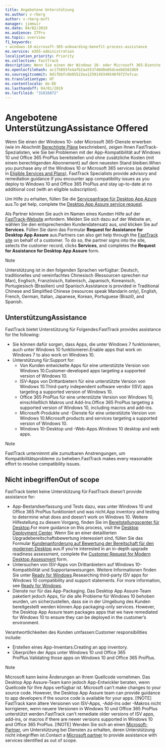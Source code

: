 ```yaml
---
title: Angebotene Unterstützung
ms.author: v-rberg
author: v-rberg-msft
manager: jimmuir
ms.date: 04/02/2019
ms.audience: ITPro
ms.topic: overview
f1_keywords:
- windows-10-microsoft-365-onboarding-benefit-process-assistance
ms.service: m365-administration
localization_priority: Priority
ms.collection: FastTrack
description: Wenn Sie einen der Windows 10- oder Microsoft 365-Dienste erwerben, zeigen Ihnen FastTrack-Spezialisten, wie Sie auf Windows 10 und Office 365 ProPlus bereitstellen und ohne zusätzliche Kosten (mit einem berechtigenden Abonnement) auf dem neuesten Stand bleiben.
ms.openlocfilehash: ac175893fe4afb2aa553740d0e85dceeb6582d69
ms.sourcegitcommit: 8d1fbbfc6b05522ea1259149349548f072fefcac
ms.translationtype: HT
ms.contentlocale: de-DE
ms.lasthandoff: 04/01/2019
ms.locfileid: "31016872"
---
```

# <a name="assistance-offered"></a><span data-ttu-id="ebbcc-103">Angebotene Unterstützung</span><span class="sxs-lookup"><span data-stu-id="ebbcc-103">Assistance Offered</span></span>  

<span data-ttu-id="ebbcc-104">Wenn Sie einen der Windows 10- oder Microsoft 365-Dienste erwerben (wie im Abschnitt [Berechtigte Pläne](M365-eligible-services-and-plans.md) beschrieben), zeigen Ihnen FastTrack-Spezialisten, wie Sie bei Problemen mit der App-Kompatibilität auf Windows 10 und Office 365 ProPlus bereitstellen und ohne zusätzliche Kosten (mit einem berechtigenden Abonnement) auf dem neuesten Stand bleiben.</span><span class="sxs-lookup"><span data-stu-id="ebbcc-104">When you purchase any of the Windows 10 or Microsoft 365 services (as detailed in [Eligible Services and Plans](M365-eligible-services-and-plans.md)), FastTrack Specialists provide advisory and remediation guidance if you encounter app compatibility issues as you deploy to Windows 10 and Office 365 ProPlus and stay up-to-date at no additional cost (with an eligible subscription).</span></span>

<span data-ttu-id="ebbcc-105">Um Hilfe zu erhalten, füllen Sie die [Serviceanfrage für Desktop App Azure](https://go.microsoft.com/fwlink/?linkid=2022721) aus.</span><span class="sxs-lookup"><span data-stu-id="ebbcc-105">To get help, complete the [Desktop App Assure service request](https://go.microsoft.com/fwlink/?linkid=2022721).</span></span>

<span data-ttu-id="ebbcc-p101">Als Partner können Sie auch im Namen eines Kunden Hilfe auf der [FastTrack-Website](https://go.microsoft.com/fwlink/?linkid=780698) anfordern. Melden Sie sich dazu auf der Website an, wählen Sie den entsprechenden Kundendatensatz aus, und klicken Sie auf **Services**. Füllen Sie dann das Formular **Request for Assistance for Desktop App Assure** aus.</span><span class="sxs-lookup"><span data-stu-id="ebbcc-p101">Partners can also get help through the [FastTrack site](https://go.microsoft.com/fwlink/?linkid=780698) on behalf of a customer. To do so, the partner signs into the site, selects the customer record, clicks **Services**, and completes the **Request for Assistance for Desktop App Assure** form.</span></span>

> [!NOTE]
> <span data-ttu-id="ebbcc-108">Unterstützung ist in den folgenden Sprachen verfügbar: Deutsch, traditionelles und vereinfachtes Chinesisch (Ressourcen sprechen nur Man), Englisch, Französisch, Italienisch, Japanisch, Koreanisch, Portugiesisch (Brasilien) und Spanisch.</span><span class="sxs-lookup"><span data-stu-id="ebbcc-108">Assistance is provided in Traditional Chinese and Simplified Chinese (resources speak Mandarin only), English, French, German, Italian, Japanese, Korean, Portuguese (Brazil), and Spanish.</span></span> 

## <a name="assistance"></a><span data-ttu-id="ebbcc-109">Unterstützung</span><span class="sxs-lookup"><span data-stu-id="ebbcc-109">Assistance</span></span>

<span data-ttu-id="ebbcc-110">FastTrack bietet Unterstützung für Folgendes:</span><span class="sxs-lookup"><span data-stu-id="ebbcc-110">FastTrack provides assistance for the following:</span></span>
- <span data-ttu-id="ebbcc-111">Sie können dafür sorgen, dass Apps, die unter Windows 7 funktionieren, auch unter Windows 10 funktionieren.</span><span class="sxs-lookup"><span data-stu-id="ebbcc-111">Enable apps that work on Windows 7 to also work on Windows 10.</span></span>
- <span data-ttu-id="ebbcc-112">Unterstützung für:</span><span class="sxs-lookup"><span data-stu-id="ebbcc-112">Support for:</span></span>
    - <span data-ttu-id="ebbcc-113">Von Kunden entwickelte Apps für eine unterstützte Version von Windows 10.</span><span class="sxs-lookup"><span data-stu-id="ebbcc-113">Customer-developed apps targeting a supported version of Windows 10.</span></span>
    - <span data-ttu-id="ebbcc-114">ISV-Apps von Drittanbietern für eine unterstützte Version von Windows 10.</span><span class="sxs-lookup"><span data-stu-id="ebbcc-114">Third-party independent software vendor (ISV) apps targeting a supported version of Windows 10.</span></span>
    - <span data-ttu-id="ebbcc-115">Office 365 ProPlus für eine unterstützte Version von Windows 10, einschließlich Makros und Add-Ins.</span><span class="sxs-lookup"><span data-stu-id="ebbcc-115">Office 365 ProPlus targeting a supported version of Windows 10, including macros and add-ins.</span></span>
    - <span data-ttu-id="ebbcc-116">Microsoft-Produkte und -Dienste für eine unterstützte Version von Windows 10.</span><span class="sxs-lookup"><span data-stu-id="ebbcc-116">Microsoft products and services targeting a supported version of Windows 10.</span></span>
    - <span data-ttu-id="ebbcc-117">Windows 10-Desktop und -Web-Apps.</span><span class="sxs-lookup"><span data-stu-id="ebbcc-117">Windows 10 desktop and web apps.</span></span>
> [!NOTE]
> <span data-ttu-id="ebbcc-118">FastTrack unternimmt alle zumutbaren Anstrengungen, um Kompatibilitätsprobleme zu beheben.</span><span class="sxs-lookup"><span data-stu-id="ebbcc-118">FastTrack makes every reasonable effort to resolve compatibility issues.</span></span> 

## <a name="out-of-scope"></a><span data-ttu-id="ebbcc-119">Nicht inbegriffen</span><span class="sxs-lookup"><span data-stu-id="ebbcc-119">Out of scope</span></span>

<span data-ttu-id="ebbcc-120">FastTrack bietet keine Unterstützung für:</span><span class="sxs-lookup"><span data-stu-id="ebbcc-120">FastTrack doesn’t provide assistance for:</span></span>
- <span data-ttu-id="ebbcc-121">App-Bestandserfassung und Tests dazu, was unter Windows 10 und Office 365 ProPlus funktioniert und was nicht.</span><span class="sxs-lookup"><span data-stu-id="ebbcc-121">App inventory and testing to determine what does and doesn’t work on Windows 10.</span></span> <span data-ttu-id="ebbcc-122">Weitere Hilfestellung zu diesem Vorgang, finden Sie im [Bereitstellungscenter für Desktop](https://go.microsoft.com/fwlink/?linkid=2080140).</span><span class="sxs-lookup"><span data-stu-id="ebbcc-122">For more guidance on this process, visit the [Desktop Deployment Center](https://go.microsoft.com/fwlink/?linkid=2080140).</span></span> <span data-ttu-id="ebbcc-123">Wenn Sie an einer detaillierten Upgradebereitschaftsbewertung interessiert sind, füllen Sie das Formular [Kundenanforderung auf Bewertung der Bereitschaft für den modernen Desktop](https://go.microsoft.com/fwlink/?linkid=2053818) aus.</span><span class="sxs-lookup"><span data-stu-id="ebbcc-123">If you’re interested in an in-depth upgrade readiness assessment, complete the [Customer Request for Modern Desktop Assessment](https://go.microsoft.com/fwlink/?linkid=2053818) form.</span></span>
- <span data-ttu-id="ebbcc-p103">Untersuchen von ISV-Apps von Drittanbietern auf Windows 10-Kompatibilität und Supportanweisungen. Weitere Informationen finden Sie unter [Ready for Windows](https://go.microsoft.com/fwlink/?linkid=2054580).</span><span class="sxs-lookup"><span data-stu-id="ebbcc-p103">Researching third-party ISV apps for Windows 10 compatibility and support statements. For more information, see [Ready for Windows](https://go.microsoft.com/fwlink/?linkid=2054580).</span></span>
- <span data-ttu-id="ebbcc-p104">Dienste nur für das App-Packaging. Das Desktop App Assure-Team paketiert jedoch Apps, für die alle Probleme für Windows 10 behoben wurden, um sicherzustellen, dass sie in der Umgebung des Kunden bereitgestellt werden können.</span><span class="sxs-lookup"><span data-stu-id="ebbcc-p104">App packaging-only services. However, the Desktop App Assure team packages apps that we have remediated for Windows 10 to ensure they can be deployed in the customer’s environment.</span></span>

<span data-ttu-id="ebbcc-128">Verantwortlichkeiten des Kunden umfassen:</span><span class="sxs-lookup"><span data-stu-id="ebbcc-128">Customer responsibilities include:</span></span>
- <span data-ttu-id="ebbcc-129">Erstellen eines App-Inventars.</span><span class="sxs-lookup"><span data-stu-id="ebbcc-129">Creating an app inventory.</span></span>
- <span data-ttu-id="ebbcc-130">Überprüfen der Apps unter Windows 10 und Office 365 ProPlus.</span><span class="sxs-lookup"><span data-stu-id="ebbcc-130">Validating those apps on Windows 10 and Office 365 ProPlus.</span></span>
> [!NOTE]
> <span data-ttu-id="ebbcc-p105">Microsoft kann keine Änderungen an Ihrem Quellcode vornehmen. Das Desktop App Assure-Team kann jedoch App-Entwickler beraten, wenn Quellcode für Ihre Apps verfügbar ist. </span><span class="sxs-lookup"><span data-stu-id="ebbcc-p105">Microsoft can’t make changes to your source code. However, the Desktop App Assure team can provide guidance to app developers if the source code is available for your apps. </span></span>[!NOTE]
> <span data-ttu-id="ebbcc-p106">FastTrack kann ältere Versionen von ISV-Apps, -Add-Ins oder -Makros nicht korrigieren, wenn neuere Versionen in Windows 10 und Office 365 ProPlus unterstützt werden.</span><span class="sxs-lookup"><span data-stu-id="ebbcc-p106">FastTrack can't remediate older versions of ISV apps, add-ins, or macros if there are newer versions supported in Windows 10 and Office 365 ProPlus. </span></span>[!NOTE]
> <span data-ttu-id="ebbcc-134">Wenden Sie sich an einen [Microsoft-Partner](https://go.microsoft.com/fwlink/?linkid=2080150), um Unterstützung bei Diensten zu erhalten, deren Unterstützung nicht inbegriffen ist.</span><span class="sxs-lookup"><span data-stu-id="ebbcc-134">Contact a [Microsoft partner](https://go.microsoft.com/fwlink/?linkid=2080150) to provide assistance with services identified as out of scope.</span></span>
